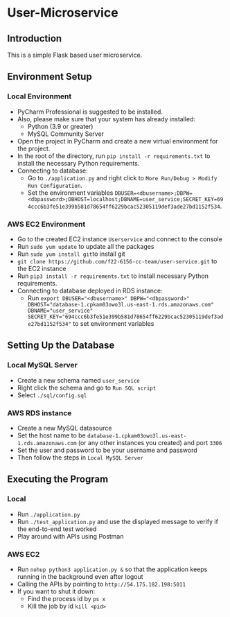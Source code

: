 # User-Microservice

## Introduction

This is a simple Flask based user microservice.


## Environment Setup
### Local Environment
- PyCharm Professional is suggested to be installed.
- Also, please make sure that your system has already installed:
  - Python (3.9 or greater)
  - MySQL Community Server
- Open the project in PyCharm and create a new virtual environment for the project.
- In the root of the directory, run ```pip install -r requirements.txt``` to install the necessary Python requirements.
- Connecting to database:
  - Go to ```./application.py``` and right click to ```More Run/Debug > Modify Run Configuration```.
  - Set the environment variables ```DBUSER=<dbusername>;DBPW=<dbpassword>;DBHOST=localhost;DBNAME=user_service;SECRET_KEY=694ccc6b3fe51e399b581d78654ff6229bcac52305119def3ade27bd1152f534```.

### AWS EC2 Environment
- Go to the created EC2 instance ```Userservice``` and connect to the console
- Run ```sudo yum update``` to update all the packages
- Run ```sudo yum install git```to install git
- ```git clone https://github.com/f22-6156-cc-team/user-service.git``` to the EC2 instance
- Run ```pip3 install -r requirements.txt``` to install necessary Python requirements.
- Connecting to database deployed in RDS instance:
  - Run ```export DBUSER="<dbusername>" DBPW="<dbpassword>" DBHOST="database-1.cpkam03owo3l.us-east-1.rds.amazonaws.com" DBNAME="user_service" SECRET_KEY="694ccc6b3fe51e399b581d78654ff6229bcac52305119def3ade27bd1152f534"``` to set environment variables

## Setting Up the Database
### Local MySQL Server
- Create a new schema named ```user_service```
- Right click the schema and go to ```Run SQL script```
- Select ```./sql/config.sql```

### AWS RDS instance
- Create a new MySQL datasource
- Set the host name to be ```database-1.cpkam03owo3l.us-east-1.rds.amazonaws.com``` (or any other instances you created) and port ```3306```
- Set the user and password to be your username and password
- Then follow the steps in ```Local MySQL Server```

## Executing the Program
### Local
- Run ```./application.py```
- Run ```./test_application.py``` and use the displayed message to verify if the end-to-end test worked
- Play around with APIs using Postman

### AWS EC2
- Run ```nohup python3 application.py &``` so that the application keeps running in the background even after logout
- Calling the APIs by pointing to ```http://54.175.182.198:5011```
- If you want to shut it down:
  - Find the process id by ```ps x```
  - Kill the job by id ```kill <pid>```
